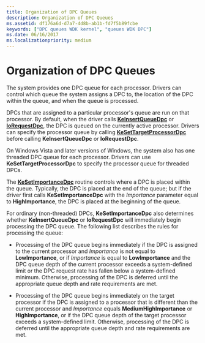 ```yaml
---
title: Organization of DPC Queues
description: Organization of DPC Queues
ms.assetid: df176a6d-d7a7-4d8b-ab1b-fd7f5b89fcbe
keywords: ["DPC queues WDK kernel", "queues WDK DPC"]
ms.date: 06/16/2017
ms.localizationpriority: medium
---
```


# Organization of DPC Queues


The system provides one DPC queue for each processor. Drivers can control which queue the system assigns a DPC to, the location of the DPC within the queue, and when the queue is processed.

DPCs that are assigned to a particular processor's queue are run on that processor. By default, when the driver calls [**KeInsertQueueDpc**](/windows-hardware/drivers/ddi/wdm/nf-wdm-keinsertqueuedpc) or [**IoRequestDpc**](/windows-hardware/drivers/ddi/wdm/nf-wdm-iorequestdpc), the DPC is queued on the currently active processor. Drivers can specify the processor queue by calling [**KeSetTargetProcessorDpc**](/windows-hardware/drivers/ddi/ntddk/nf-ntddk-kesettargetprocessordpc) before calling **KeInsertQueueDpc** or **IoRequestDpc**.

On Windows Vista and later versions of Windows, the system also has one threaded DPC queue for each processor. Drivers can use **KeSetTargetProcessorDpc** to specify the processor queue for threaded DPCs.

The [**KeSetImportanceDpc**](/windows-hardware/drivers/ddi/ntddk/nf-ntddk-kesetimportancedpc) routine controls where a DPC is placed within the queue. Typically, the DPC is placed at the end of the queue; but if the driver first calls **KeSetImportanceDpc** with the *Importance* parameter equal to **HighImportance**, the DPC is placed at the beginning of the queue.

For ordinary (non-threaded) DPCs, **KeSetImportanceDpc** also determines whether **KeInsertQueueDpc** or **IoRequestDpc** will immediately begin processing the DPC queue. The following list describes the rules for processing the queue:

-   Processing of the DPC queue begins immediately if the DPC is assigned to the current processor and *Importance* is not equal to **LowImportance**, or if *Importance* is equal to **LowImportance** and the DPC queue depth of the current processor exceeds a system-defined limit or the DPC request rate has fallen below a system-defined minimum. Otherwise, processing of the DPC is deferred until the appropriate queue depth and rate requirements are met.

-   Processing of the DPC queue begins immediately on the target processor if the DPC is assigned to a processor that is different than the current processor and *Importance* equals **MediumHighImportance** or **HighImportance**, or if the DPC queue depth of the target processor exceeds a system-defined limit. Otherwise, processing of the DPC is deferred until the appropriate queue depth and rate requirements are met.

 

